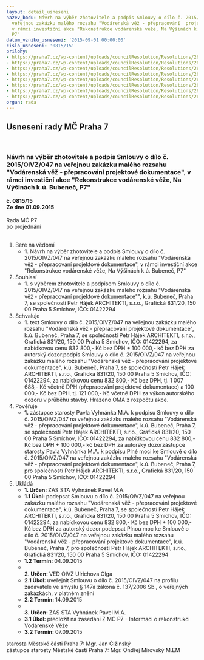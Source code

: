 ```yaml
---
layout: detail_usneseni
nazev_bodu: Návrh na výběr zhotovitele a podpis Smlouvy o dílo č. 2015/OIVZ/047  na
  veřejnou zakázku malého rozsahu "Vodárenská věž - přepracování  projektové dokumentace",
  v rámci investiční akce "Rekonstrukce vodárenské věže, Na Výšinách k.ú. Bubeneč,
  P7"
datum_vzniku_usneseni: '2015-09-01 00:00:00'
cislo_usneseni: '0815/15'
prilohy:
- https://praha7.cz/wp-content/uploads/councilResolution/Resolutions/26034/55-15-1._d%c5%afvodov%c3%a1_zpr%c3%a1va.doc
- https://praha7.cz/wp-content/uploads/councilResolution/Resolutions/26034/55-15-2._od%c5%afvodn%c4%9bn%c3%ad_zad%c3%a1n%c3%ad_vzmr_jednomu_dodavateli.pdf
- https://praha7.cz/wp-content/uploads/councilResolution/Resolutions/26034/55-15-4._n%c3%a1vrh_smlouvy_o_d%c3%adlo.doc
- https://praha7.cz/wp-content/uploads/councilResolution/Resolutions/26034/55-15-5._cenov%c3%a1_nab%c3%addka.pdf
- https://praha7.cz/wp-content/uploads/councilResolution/Resolutions/26034/55-15-6._pln%c3%a1_moc.doc
- https://praha7.cz/wp-content/uploads/councilResolution/Resolutions/26034/55-15-7._v%c3%bdzva_k_podani_nabidky.pdf
- https://praha7.cz/wp-content/uploads/councilResolution/Resolutions/26034/55-15-8._%c3%badaje_registru_pl%c3%a1tc%c5%af_dph.pdf
- https://praha7.cz/wp-content/uploads/councilResolution/Resolutions/26034/55-15-9._v%c3%bdpis_z_or_ze_dne_31.8.2015pdf.pdf
organ: rada
---
```

<div id="ucUsn_pList" class="usn">
	<span><h2>Usnesení rady MČ Praha 7 </h2>
<br></span><div class="standBody">
<span><h3>Návrh na výběr zhotovitele a podpis Smlouvy o dílo č. 2015/OIVZ/047  na veřejnou zakázku malého rozsahu "Vodárenská věž - přepracování  projektové dokumentace", v rámci investiční akce "Rekonstrukce vodárenské věže, Na Výšinách k.ú. Bubeneč, P7"</h3></span><div class="center">
		<strong>č. 0815/15</strong><br>
	</div>
<div class="center">
		<strong>Ze dne 01.09.2015</strong><br><br>
	</div>Rada MČ P7<br> po projednání<br><br><ol>
<li>Bere na vědomí<ul><li>
<strong>1.</strong> Návrh na výběr zhotovitele a podpis Smlouvy o dílo č. 2015/OIVZ/047  na veřejnou zakázku malého rozsahu "Vodárenská věž - přepracování  projektové dokumentace", v rámci investiční akce "Rekonstrukce vodárenské věže, Na Výšinách k.ú. Bubeneč, P7"</li></ul>
</li>
<li>Souhlasí<ul><li>
<strong>1.</strong> s výběrem zhotovitele a podpisem Smlouvy o dílo č. 2015/OIVZ/047 na veřejnou zakázku malého rozsahu "Vodárenská věž - přepracování  projektové dokumentace"", k.ú. Bubeneč, Praha 7, se společností Petr Hájek ARCHITEKTI, s.r.o., Grafická 831/20, 150 00 Praha 5 Smíchov, IČO: 01422294</li></ul>
</li>
<li>Schvaluje<ul><li>
<strong>1.</strong> text Smlouvy o dílo č. 2015/OIVZ/047 na veřejnou zakázku malého rozsahu "Vodárenská věž - přepracování  projektové dokumentace", k.ú. Bubeneč, Praha 7, se společností Petr Hájek ARCHITEKTI, s.r.o., Grafická 831/20, 150 00 Praha 5 Smíchov, IČO: 01422294, za nabídkovou cenu 832 800,- Kč bez DPH + 100 000,- kč bez DPH za autorský dozor.podpis Smlouvy o dílo č. 2015/OIVZ/047 na veřejnou zakázku malého rozsahu "Vodárenská věž - přepracování  projektové dokumentace", k.ú. Bubeneč, Praha 7, se společností Petr Hájek ARCHITEKTI, s.r.o., Grafická 831/20, 150 00 Praha 5 Smíchov, IČO: 01422294, za nabídkovou cenu 832 800,- Kč bez DPH, tj. 1 007 688,- Kč včetně DPH (přepracování projektové dokumentace) a 100 000,- Kč bez DPH, tj. 121 000,- Kč včetně DPH za výkon autorského dozoru v průběhu stavby. Hrazeno OMA z rozpočtu akce.</li></ul>
</li>
<li>Pověřuje<ul><li>
<strong>1.</strong> zástupce starosty Pavla Vyhnánka M.A. k podpisu Smlouvy o dílo č. 2015/OIVZ/047 na veřejnou zakázku malého rozsahu "Vodárenská věž - přepracování  projektové dokumentace", k.ú. Bubeneč, Praha 7, se společností Petr Hájek ARCHITEKTI, s.r.o., Grafická 831/20, 150 00 Praha 5 Smíchov, IČO: 01422294, za nabídkovou cenu 832 800,- Kč bez DPH + 100 000,- kč bez DPH za autorský dozorzástupce starosty Pavla Vyhnánka M.A. k podpisu Plné moci ke Smlouvě o dílo č. 2015/OIVZ/047 na veřejnou zakázku malého rozsahu "Vodárenská věž - přepracování  projektové dokumentace", k.ú. Bubeneč, Praha 7,  pro společností Petr Hájek ARCHITEKTI, s.r.o., Grafická 831/20, 150 00 Praha 5 Smíchov, IČO: 01422294 </li></ul>
</li>
<li>Ukládá<ul>
<li>
<strong>1. Určen: </strong>ZAS STA Vyhnánek Pavel M.A.</li>
<li>
<strong>1.1 Úkol: </strong>podepsat Smlouvu o dílo č. 2015/OIVZ/047 na veřejnou zakázku malého rozsahu "Vodárenská věž - přepracování  projektové dokumentace", k.ú. Bubeneč, Praha 7, se společností Petr Hájek ARCHITEKTI, s.r.o., Grafická 831/20, 150 00 Praha 5 Smíchov, IČO: 01422294, za nabídkovou cenu 832 800,- Kč bez DPH + 100 000,- Kč bez DPH za autorský dozor.podepsat Plnou moc ke Smlouvě o dílo č. 2015/OIVZ/047 na veřejnou zakázku malého rozsahu "Vodárenská věž - přepracování  projektové dokumentace", k.ú. Bubeneč, Praha 7,  pro společností Petr Hájek ARCHITEKTI, s.r.o., Grafická 831/20, 150 00 Praha 5 Smíchov, IČO: 01422294   </li>
<li>
<strong>1.2 Termín: </strong>04.09.2015</li>
<li>
<strong><br>2. Určen: </strong>VED OIVZ Ulrichova Olga</li>
<li>
<strong>2.1 Úkol: </strong>uveřejnit  Smlouvu o dílo č. 2015/OIVZ/047 na profilu zadavatele ve smyslu § 147a zákona č. 137/2006 Sb., o veřejných zakázkách, v platném znění </li>
<li>
<strong>2.2 Termín: </strong>14.09.2015</li>
<li>
<strong><br>3. Určen: </strong>ZAS STA Vyhnánek Pavel M.A.</li>
<li>
<strong>3.1 Úkol: </strong>předložit na zasedání Z MČ P7 - Informaci o rekonstrukci Vodárenské Věže</li>
<li>
<strong>3.2 Termín: </strong>07.09.2015</li>
</ul>
</li>
</ol>starosta Městské části Praha 7: Mgr. Jan Čižinský<br>zástupce starosty Městské části Praha 7: Mgr. Ondřej Mirovský M.EM 
</div>
</div>